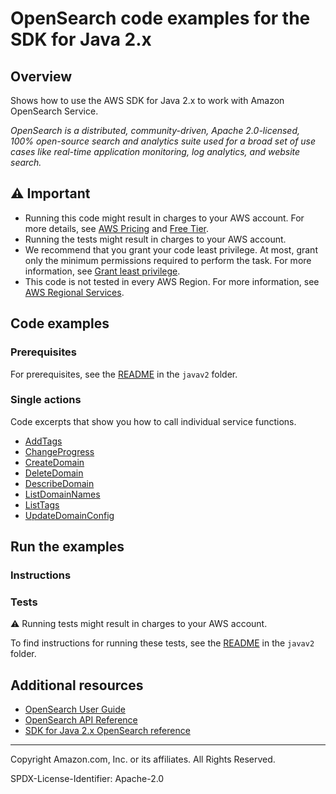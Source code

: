 # OpenSearch code examples for the SDK for Java 2.x

## Overview

Shows how to use the AWS SDK for Java 2.x to work with Amazon OpenSearch Service.

<!--custom.overview.start-->
<!--custom.overview.end-->

_OpenSearch is a distributed, community-driven, Apache 2.0-licensed, 100% open-source search and analytics suite used for a broad set of use cases like real-time application monitoring, log analytics, and website search._

## ⚠ Important

* Running this code might result in charges to your AWS account. For more details, see [AWS Pricing](https://aws.amazon.com/pricing/) and [Free Tier](https://aws.amazon.com/free/).
* Running the tests might result in charges to your AWS account.
* We recommend that you grant your code least privilege. At most, grant only the minimum permissions required to perform the task. For more information, see [Grant least privilege](https://docs.aws.amazon.com/IAM/latest/UserGuide/best-practices.html#grant-least-privilege).
* This code is not tested in every AWS Region. For more information, see [AWS Regional Services](https://aws.amazon.com/about-aws/global-infrastructure/regional-product-services).

<!--custom.important.start-->
<!--custom.important.end-->

## Code examples

### Prerequisites

For prerequisites, see the [README](../../README.md#Prerequisites) in the `javav2` folder.


<!--custom.prerequisites.start-->
<!--custom.prerequisites.end-->

### Single actions

Code excerpts that show you how to call individual service functions.

- [AddTags](src/main/java/com/example/search/scenario/OpenSearchActions.java#L270)
- [ChangeProgress](src/main/java/com/example/search/scenario/OpenSearchActions.java#L219)
- [CreateDomain](src/main/java/com/example/search/scenario/OpenSearchActions.java#L71)
- [DeleteDomain](src/main/java/com/example/search/scenario/OpenSearchActions.java#L117)
- [DescribeDomain](src/main/java/com/example/search/UpdateDomain.java#L6)
- [ListDomainNames](src/main/java/com/example/search/scenario/OpenSearchActions.java#L170)
- [ListTags](src/main/java/com/example/search/scenario/OpenSearchActions.java#L270)
- [UpdateDomainConfig](src/main/java/com/example/search/UpdateDomain.java#L6)


<!--custom.examples.start-->
<!--custom.examples.end-->

## Run the examples

### Instructions


<!--custom.instructions.start-->
<!--custom.instructions.end-->



### Tests

⚠ Running tests might result in charges to your AWS account.


To find instructions for running these tests, see the [README](../../README.md#Tests)
in the `javav2` folder.



<!--custom.tests.start-->
<!--custom.tests.end-->

## Additional resources

- [OpenSearch User Guide](https://docs.aws.amazon.com/opensearch-service/latest/developerguide/gsg.html)
- [OpenSearch API Reference](https://docs.aws.amazon.com/opensearch-service/latest/APIReference/Welcome.html)
- [SDK for Java 2.x OpenSearch reference](https://sdk.amazonaws.com/java/api/latest/software/amazon/awssdk/services/opensearch/package-summary.html)

<!--custom.resources.start-->
<!--custom.resources.end-->

---

Copyright Amazon.com, Inc. or its affiliates. All Rights Reserved.

SPDX-License-Identifier: Apache-2.0